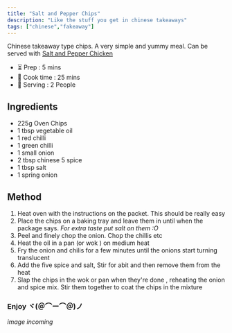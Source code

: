 ```yaml
---
title: "Salt and Pepper Chips"
description: "Like the stuff you get in chinese takeaways"
tags: ["chinese","fakeaway"]
---
```


Chinese takeaway type chips. A very simple and yummy meal.
Can be served with [Salt and Pepper Chicken]()

- ⏳ Prep : 5 mins
- 🍳 Cook time : 25 mins
- 🍲 Serving : 2 People

## Ingredients
- 225g Oven Chips
- 1 tbsp vegetable oil
- 1 red chilli
- 1 green chilli 
- 1 small onion 
- 2 tbsp chinese 5 spice
- 1 tbsp salt
- 1 spring onion
  
## Method

1. Heat oven with the instructions on the packet. This should be really easy 
2. Place the chips on a baking tray and leave them in until when the package says. <i>For extra taste put salt on them :O  </i>
3. Peel and finely chop the onion. Chop the chillis etc
4. Heat the oil in a pan (or wok ) on medium heat
5. Fry the onion and chilis for a few minutes until the onions start turning translucent 
6. Add the five spice and salt, Stir for abit and then remove them from the heat
7. Slap the chips in the wok or pan when they're done , reheating the onion and spice mix. Stir them together to coat the chips in the mixture

<h3> Enjoy ヾ(＠⌒ー⌒＠)ノ</h3>

<i> image incoming </i>